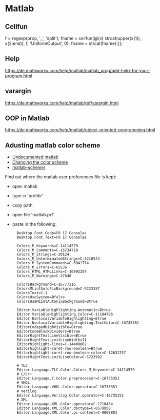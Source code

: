 # Matlab

## Cellfun
f = regexp(prop, '_', 'split');
fname = cellfun(@(x) strcat(upper(x(1)), x(2:end)), f, 'UniformOutput', 0);
fname = strcat(fname{:});

## Help

https://de.mathworks.com/help/matlab/matlab_prog/add-help-for-your-program.html

## varargin

https://de.mathworks.com/help/matlab/ref/varargin.html

## OOP in Matlab

https://de.mathworks.com/help/matlab/object-oriented-programming.html


## Adusting matlab color scheme

- [Undocumented matlab](http://undocumentedmatlab.com/blog/changing-system-preferences-programmatically)
- [Changing the color scheme](http://www.mikesoltys.com/2013/02/08/matlab-tip-change-the-color-scheme-to-be-easier-on-your-eyes/)
- [matlab-schemer](https://github.com/scottclowe/matlab-schemer)

Find out where the matlab user preferences file is kept:

- open matlab
- type in 'prefdir'
- copy path
- open file 'matlab.prf'
- paste in the following:


        Desktop.Font.Code=F0 17 Consolas
        Desktop.Font.Text=F0 17 Consolas
        
        Colors_M_Keywords=C-14114579
        Colors_M_Comments=C-16734719
        Colors_M_Strings=C-20124
        Colors_M_UnterminatedStrings=C-4210944
        Colors_M_SystemCommands=C-5941774
        Colors_M_Errors=C-65536
        Colors_HTML_HTMLLinks=C-10592257
        Colors_M_Warnings=C-27648
        
        ColorsBackground=C-16777216
        ColorsMLintAutoFixBackground=C-9223357
        ColorsText=C-1
        ColorsUseSystem=Bfalse
        ColorsUseMLintAutoFixBackground=Btrue
        
        Editor.VariableHighlighting.Automatic=Btrue
        Editor.VariableHighlighting.Color=C-11184786
        Editor.NonlocalVariableHighlighting=Btrue
        Editor.NonlocalVariableHighlighting.TextColor=C-16735351
        EditorCodepadHighVisible=Btrue
        EditorCodeBlockDividers=Btrue
        EditorRightTextLineVisible=Btrue
        EditorRightTextLimitLineWidth=I1
        Editorhighlight-lines=C-14408662
        Editorhighlight-caret-row-boolean=Btrue
        Editorhighlight-caret-row-boolean-color=C-12632257
        EditorRightTextLimitLineColor=C-5723992
        
        # TLC
        Editor.Language.TLC.Color.Colors_M_Keywords=C-14114579
        # C/C++
        Editor.Language.C.Color.preprocessor=C-16735351
        # VHDL
        Editor.Language.VHDL.Color.operator=C-16735351
        # Verilog
        Editor.Language.Verilog.Color.operator=C-16735351
        # XML
        Editor.Language.XML.Color.operator=C-1710454
        Editor.Language.XML.Color.doctype=C-6578958
        Editor.Language.XML.Color.pi-content=C-9868801





